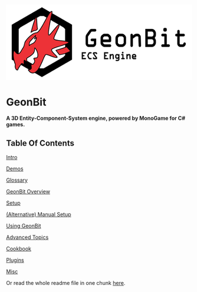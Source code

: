 ![GeonBit](assets/GeonBit-sm.png "GeonBit")

# GeonBit

**A 3D Entity-Component-System engine, powered by MonoGame for C# games.**

## Table Of Contents

[Intro](chapters/intro.md)

[Demos](chapters/demos.md)

[Glossary](chapters/glossary.md)

[GeonBit Overview](chapters/geonbit_overview.md)

[Setup](chapters/setup.md)

[(Alternative) Manual Setup](chapters/(alternative)_manual_setup.md)

[Using GeonBit](chapters/using_geonbit.md)

[Advanced Topics](chapters/advanced_topics.md)

[Cookbook](chapters/cookbook.md)

[Plugins](chapters/plugins.md)

[Misc](chapters/misc.md)



Or read the whole readme file in one chunk [here](README.md).
